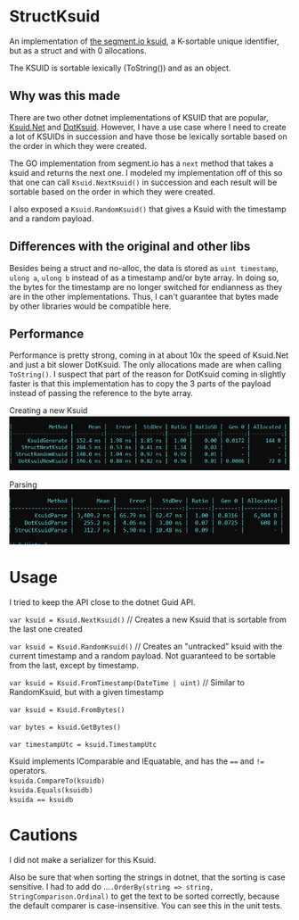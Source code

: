 ﻿# StructKsuid
An implementation of [the segment.io ksuid](https://github.com/segmentio/ksuid/tree/d24e51dda38d4a3994a500616c71cd36ec385889), a K-sortable unique identifier,
but as a struct and with 0 allocations.

The KSUID is sortable lexically (ToString()) and as an object.

## Why was this made
There are two other dotnet implementations of KSUID that are popular, 
[Ksuid.Net](https://github.com/JoyMoe/Ksuid.Net) and
[DotKsuid](https://github.com/viveks7/DotKsuid). However, I have a use case where I need to 
create a lot of KSUIDs in succession and have those be lexically sortable based on the order
in which they were created. 

The GO implementation from segment.io has a `next` method that takes a ksuid and returns the next one.
I modeled my implementation off of this so that one can call `Ksuid.NextKsuid()` in succession and
each result will be sortable based on the order in which they were created.

I also exposed a `Ksuid.RandomKsuid()` that gives a Ksuid with the timestamp and a random payload.

## Differences with the original and other libs
Besides being a struct and no-alloc, the data is stored as `uint timestamp`, `ulong a`, `ulong b` 
instead of as a timestamp and/or byte array. In doing so, the bytes for the timestamp are no longer
switched for endianness as they are in the other implementations. Thus, I can't guarantee that
bytes made by other libraries would be compatible here.

## Performance
Performance is pretty strong, coming in at about 10x the speed of Ksuid.Net and just a bit slower
DotKsuid. The only allocations made are when calling `ToString()`.
I suspect that part of the reason for DotKsuid coming in slightly faster is that
this implementation has to copy the 3 parts of the payload instead of passing the
reference to the byte array.

Creating a new Ksuid
![](https://github.com/pilotMike/StructKsuid/blob/master/create%20benchmarks.png)

Parsing  
![](https://github.com/pilotMike/StructKsuid/blob/master/parse%20benchmarks.png)

# Usage
I tried to keep the API close to the dotnet Guid API.

`var ksuid = Ksuid.NextKsuid()` // Creates a new Ksuid that is sortable from the last one created

`var ksuid = Ksuid.RandomKsuid()` // Creates an "untracked" ksuid with the current timestamp and a random payload.
Not guaranteed to be sortable from the last, except by timestamp.

`var ksuid = Ksuid.FromTimestamp(DateTime | uint)` // Similar to RandomKsuid, but with a given timestamp

`var ksuid = Ksuid.FromBytes()`

`var bytes = ksuid.GetBytes()`

`var timestampUtc = ksuid.TimestampUtc`

Ksuid implements IComparable and IEquatable, and has the `==` and `!=` operators.  
`ksuida.CompareTo(ksuidb)`  
`ksuida.Equals(ksuidb)`  
`ksuida == ksuidb`  

# Cautions
I did not make a serializer for this Ksuid. 

Also be sure that when sorting the strings in dotnet,
that the sorting is case sensitive. I had to add do ...`.OrderBy(string => string, StringComparison.Ordinal)`
to get the text to be sorted correctly, because the default comparer is case-insensitive. 
You can see this in the unit tests.
